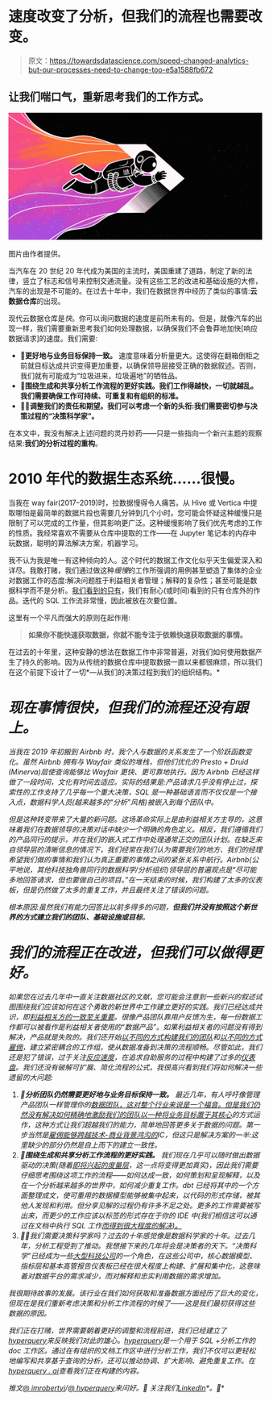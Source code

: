 # 速度改变了分析，但我们的流程也需要改变。

> 原文：<https://towardsdatascience.com/speed-changed-analytics-but-our-processes-need-to-change-too-e5a1588fb672>

## 让我们喘口气，重新思考我们的工作方式。

![](img/35a04b0af791a02131404abdc535bbde.png)

图片由作者提供。

当汽车在 20 世纪 20 年代成为美国的主流时，美国重建了道路，制定了新的法律，竖立了标志和信号来控制交通流量。没有这些工艺的改进和基础设施的大修，汽车的出现是不可能的。在过去十年中，我们在数据世界中经历了类似的事情:**云数据仓库**的出现。

现代云数据仓库是*快*。你可以询问数据的速度是前所未有的。但是，就像汽车的出现一样，我们需要重新思考我们如何处理数据，以确保我们不会鲁莽地加快[响应数据请求]的速度。我们需要:

*   **📏更好地与业务目标保持一致。**
    速度意味着分析量更大。这使得在翻箱倒柜之前就目标达成共识变得更加重要，以确保领导层接受正确的数据叙述。否则，我们就有可能成为“垃圾进来，垃圾遍地”的牺牲品。
*   **📒围绕生成和共享分析工作流程的更好实践。我们工作得越快，一切就越乱。我们需要确保工作可持续、可重复和有组织的标准。**
*   **🕵️‍♀️调整我们的责任和期望。我们可以考虑一个新的头衔:我们需要密切参与决策过程的“决策科学家”。**

在本文中，我没有解决上述问题的灵丹妙药——只是一些指向一个新兴主题的观察结果:**我们的分析过程的重构**。

# 2010 年代的数据生态系统……很慢。

当我在 way fair(2017–2019)时，拉数据慢得令人痛苦。从 Hive 或 Vertica 中提取哪怕是最简单的数据片段也需要几分钟到几个小时。您可能会怀疑这种缓慢只是限制了可以完成的工作量，但其影响更广泛。这种缓慢影响了我们优先考虑的工作的性质。我经常喜欢不需要从仓库中提取的工作——在 Jupyter 笔记本的内存中玩数据，聪明的算法解决方案，机器学习。

我不认为我是唯一有这种倾向的人。这个时代的数据工作文化似乎天生偏爱深入和详尽。我敢打赌，我们通过做这种*缓慢*的工作所强调的用例甚至塑造了集体的企业对数据工作的态度:解决问题胜于利益相关者管理；解释的复杂性；甚至可能是数据科学而不是分析。[我们看到的只有](https://en.wikipedia.org/wiki/Thinking,_Fast_and_Slow#Two_systems)，我们有耐心(或时间)看到的只有仓库外的作品。迭代的 SQL 工作流非常慢，因此被放在次要位置。

这里有一个平凡而强大的原则在起作用:

> **如果你不能快速获取数据，你就不能专注于依赖快速获取数据的事情。**

在过去的十年里，这种安静的想法在数据工作中非常普遍，对我们如何使用数据产生了持久的影响。因为从传统的数据仓库中提取数据一直以来都很麻烦，所以我们在这个前提下设计了一切*—从我们的决策过程到我们的组织结构。*

# *现在事情很快，但我们的流程还没有跟上。*

*当我在 2019 年初搬到 Airbnb 时，我个人与数据的关系发生了一个阶跃函数变化。虽然 Airbnb 拥有与 Wayfair 类似的堆栈，但他们优化的 Presto + Druid (Minerva)层使查询能够比 Wayfair 更快、更可靠地执行。因为 Airbnb 已经这样做了一段时间，文化有时间去适应。实际的结果是:产品请求几乎没有停止过，探索性的工作支持了几乎每一个重大决策，SQL 是一种基础语言而不仅仅是一个接入点，数据科学人员(越来越多的“分析”风格)被嵌入到每个团队中。*

*但是这种转变带来了大量的新问题。这场革命实际上是由利益相关方主导的，这意味着我们在数据领导的决策对话中缺少一个明确的角色定义。相反，我们遵循我们的产品同行的提示，并在我们的嵌入式工作中处理通常正交的团队计划。在缺乏来自领导层的清晰信息的情况下，我们经常在我们认为需要我们的地方、我们的经理希望我们做的事情和我们认为真正重要的事情之间的紧张关系中航行。Airbnb(公平地说，其他科技独角兽同行的数据科学/分析组织)领导层的普遍观点是“尽可能多地回答请求，但也要做自己的项目。”在一天结束的时候，我们构建了太多的仪表板，但是仍然做了太多的重复工作，并且最终关注了错误的问题。*

*根本原因:虽然我们有能力回答比以前多得多的问题，**但我们并没有按照这个新世界的方式建立我们的团队、基础设施或目标**。*

# *我们的流程正在改进，但我们可以做得更好。*

*如果您在过去几年中一直关注数据社区的文献，您可能会注意到一些新兴的叙述试图围绕我们应该如何在这个勇敢的新世界中工作建立更好的实践。我们已经达成共识，即[利益相关方的一致至关重要](https://locallyoptimistic.com/post/run-your-data-team-like-a-product-team/)。很像产品团队靠用户反馈为生，每一份数据工作都可以被看作是利益相关者使用的“数据产品”。如果利益相关者的问题没有得到解决，产品就是失败的。我们还开始[以不同的方式构建我们的团队](https://medium.com/snaptravel/how-should-our-company-structure-our-data-team-e71f6846024d)和[以不同的方式雇佣](https://blog.getdbt.com/we-the-purple-people/)，建立紧密耦合的工作组，使从数据准备到决策的流程顺畅。尽管如此，我们还是犯了错误，过于关注[反应速度](https://robertyi.substack.com/p/the-analyst-isnt-your-bitch?utm_source=url)，在追求自助服务的过程中构建了过多的[仪表盘](https://twitter.com/sethrosen/status/1407019976469397514)。我们还没有破解可扩展、简化流程的公式，我很高兴看到我们将如何解决一些遗留的大问题:*

1.  ***📏分析团队仍然需要更好地与业务目标保持一致。** 最近几年，有人呼吁像管理产品团队一样管理你的[数据团队，这对整个行业来说是一个福音。但是我们仍然没有解决如何精确地激励我们的团队以一种将](https://locallyoptimistic.com/post/run-your-data-team-like-a-product-team/)[业务目标置于其核心](https://ian-macomber.medium.com/launching-and-scaling-data-science-teams-three-years-later-f1fa6f25b4ae)的方式运作，这种方式让我们超越我们的能力，简单地回答更多关于数据的问题。第一步当然是[雇佣能够跨越技术-商业背景鸿沟的](https://blog.getdbt.com/we-the-purple-people/)IC，但这只是解决方案的一半:这里缺少的部分仍然是自上而下的建立一致性。*
2.  ***📒围绕生成和共享分析工作流程的更好实践。** 我们现在几乎可以随时做出数据驱动的决策(随着[即将兴起的度量层](https://robertyi.substack.com/p/signaling-a-tectonic-shift-in-the?utm_source=url)，这一点将变得更加真实)，因此我们需要仔细思考围绕这项工作的流程——如何达成一致，如何策划和呈现解释，以及在一个分析越来越多的世界中，如何减少重复工作。dbt 已经将其中的一个方面整理成文，使可重用的数据模型能够被集中起来，以代码的形式存储，被其他人发现和利用。但分享见解的过程仍有许多不足之处。更多的工作需要被写出来，而更少的工作应该以标签的形式存在于你的 IDE 中(我们相信这可以通过在文档中执行 SQL 工作[而得到很大程度的解决)。](https://www.hyperquery.ai/)*
3.  *🕵️‍♀️我们需要决策科学家吗？过去的十年感觉像是数据科学家的十年。过去几年，分析工程受到了推动。我想接下来的几年将会是决策者的天下。“决策科学”已经成为一些[大型科技公司](https://www.metacareers.com/v2/jobs/2919744658353835/)的一个角色，在这些公司中，核心数据模型、指标层和基本高管报告仪表板已经在很大程度上构建、扩展和集中化，这意味着对数据平台的需求减少，而对解释和忠实利用数据的需求增加。*

*我很期待故事的发展。该行业在我们如何获取和准备数据方面经历了巨大的变化，但现在是我们重新考虑决策和分析工作流程的时候了——这是我们最初获得这些数据的原因。*

**我们正在打赌，世界需要朝着更好的调整和流程前进，我们已经建立了*[*hyperquery*](http://hyperquery.ai)*来反映我们对此的雄心。*[*hyperquery*](http://hyperquery.ai)*是一个用于 SQL +分析工作的 doc 工作区。通过在有组织的文档工作区中进行分析工作，我们不仅可以更轻松地编写和共享基于查询的分析，还可以推动协调、扩大影响、避免重复工作。在*[*hyperquery . ai*](http://hyperquery.ai)*查看我们正在构建的内容。**

**推文*[*@ imrobertyi*](https://twitter.com/imrobertyi)*/*[*@ hyperquery*](http://twitter.com/hyperquery)*来问好。👋
关注我们*[*LinkedIn*](https://www.linkedin.com/company/hyperquery/)*。🙂**